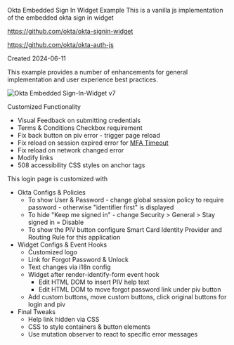 Okta Embedded Sign In Widget Example
This is a vanilla js implementation of the embedded okta sign in widget

https://github.com/okta/okta-signin-widget

https://github.com/okta/okta-auth-js

Created 2024-06-11

This example provides a number of enhancements for general implementation and user experience best practices.

![Okta Embedded Sign-In-Widget v7](https://github.com/user-attachments/assets/8b5a59bc-8f68-4409-a2e5-163bc6fc0680)


Customized Functionality
* Visual Feedback on submitting credentials
* Terms & Conditions Checkbox requirement
* Fix back button on piv error - trigger page reload
* Fix reload on session expired error for [MFA Timeout](https://support.okta.com/help/s/article/increase-mfa-timeout-for-google-authenticator?language=en_US)
* Fix reload on network changed error
* Modify links
* 508 accessibility CSS styles on anchor tags

This login page is customized with
* Okta Configs & Policies
   * To show User & Password - change global session policy to require password - otherwise "identifier first" is displayed
   * To hide "Keep me signed in" - change Security > General > Stay signed in = Disable
   * To show the PIV button configure Smart Card Identity Provider and Routing Rule for this application
* Widget Configs & Event Hooks
   * Customized logo
   * Link for Forgot Password & Unlock
   * Text changes via i18n config
   * Widget after render-identify-form event hook
     * Edit HTML DOM to insert PIV help text
     * Edit HTML DOM to move forgot password link under piv button
   * Add custom buttons, move custom buttons, click original buttons for login and piv
* Final Tweaks
   * Help link hidden via CSS
   * CSS to style containers & button elements
   * Use mutation observer to react to specific error messages
